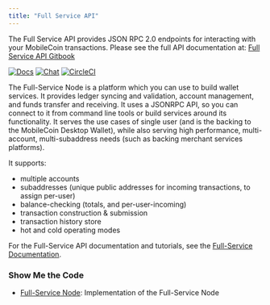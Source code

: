 ```yaml
---
title: "Full Service API"
---
```


The Full Service API provides JSON RPC 2.0 endpoints for interacting with your MobileCoin transactions. Please see the full API documentation at: [Full Service API  Gitbook](https://mobilecoin.gitbook.io/full-service-api/)

[![Docs](https://img.shields.io/badge/docs-latest-blue?style=for-the-badge)](https://mobilecoin.gitbook.io/full-service-api/) 
[![Chat](https://img.shields.io/discord/844353360348971068?style=for-the-badge)](http://mobilecoin.chat/) 
[![CircleCI](https://img.shields.io/circleci/build/gh/mobilecoinofficial/full-service?token=da755dc2814021ad04ee7b31a129b41e6c7161ac&style=for-the-badge)](https://circleci.com/gh/mobilecoinofficial/full-service/tree/master) 

The Full-Service Node is a platform which you can use to build wallet services. It provides ledger syncing and validation, account management, and funds transfer and receiving. It uses a JSONRPC API, so you can connect to it from command line tools or build services around its functionality. It serves the use cases of single user (and is the backing to the MobileCoin Desktop Wallet), while also serving high performance, multi-account, multi-subaddress needs (such as backing merchant services platforms).

It supports:

* multiple accounts
* subaddresses (unique public addresses for incoming transactions, to assign per-user)
* balance-checking (totals, and per-user-incoming)
* transaction construction & submission
* transaction history store
* hot and cold operating modes

For the Full-Service API documentation and tutorials, see the [Full-Service Documentation](https://mobilecoin.gitbook.io/full-service-api/).

### Show Me the Code

* [Full-Service Node](https://github.com/mobilecoinofficial/full-service): Implementation of the Full-Service Node
